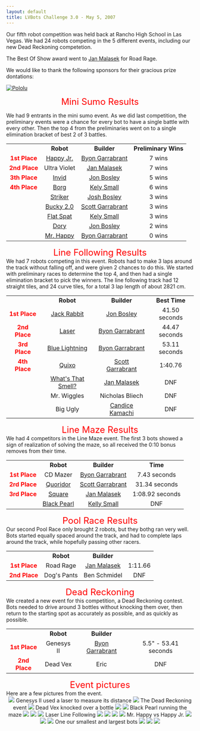 ```yaml
---
layout: default
title: LVBots Challenge 3.0 - May 5, 2007
---
```


Our fifth robot competition was held back at Rancho High School in Las Vegas.
We had 24 robots competing in the 5 different events, including our new Dead Reckoning competetion.

The Best Of Show award went to <a href="https://www.lvbots.org/gallery/member.php?id=10">Jan Malasek</a> for Road Rage.

We would like to thank the following sponsors for their gracious prize dontations:

[![Pololu](/sponsor_banners/pololu.gif)](https://www.pololu.com/)

<div align="center"><font color="red" size="+2">Mini Sumo Results</font></div>

We had 9 entrants in the mini sumo event.
As we did last competition, the preliminary events were a chance for every bot to have a single battle with every other.
Then the top 4 from the preliminaries went on to a single elimination bracket of best 2 of 3 battles.

<table>
<tr><td align="center"></td><td align="center"><b>Robot</b></td><td align="center"><b>Builder</b></td><td align="center"><b>Preliminary Wins</b></td></tr>
<tr><td align="center"><b><font color="red">1st Place</font></b></td><td align="center"><a href="https://www.lvbots.org/gallery/bot.php?id=9">Happy Jr.</a></td><td align="center"><a href="https://www.lvbots.org/gallery/member.php?id=1">Byon Garrabrant</a></td><td align="center">7 wins</td></tr>
<tr><td align="center"><b><font color="red">2nd Place</font></b></td><td align="center">Ultra Violet</td><td align="center"><a href="https://www.lvbots.org/gallery/member.php?id=10">Jan Malasek</a></td><td align="center">7 wins</td></tr>
<tr><td align="center"><b><font color="red">3th Place</font></b></td><td align="center"><a href="https://www.lvbots.org/gallery/bot.php?id=58">Invid</a></td><td align="center"><a href="https://www.lvbots.org/gallery/member.php?id=54">Jon Bosley</a></td><td align="center">5 wins</td></tr>
<tr><td align="center"><b><font color="red">4th Place</font></b></td><td align="center"><a href="https://www.lvbots.org/gallery/bot.php?id=53">Borg</a></td><td align="center"><a href="https://www.lvbots.org/gallery/member.php?id=53">Kely Small</a></td><td align="center">6 wins</td></tr>
<tr><td align="center"></td><td align="center"><a href="https://www.lvbots.org/gallery/bot.php?id=60">Striker</a></td><td align="center"><a href="https://www.lvbots.org/gallery/member.php?id=55">Josh Bosley</a></td><td align="center">3 wins</td></tr>
<tr><td align="center"></td><td align="center"><a href="https://www.lvbots.org/gallery/bot.php?id=32">Bucky 2.0</a></td><td align="center"><a href="https://www.lvbots.org/gallery/member.php?id=21">Scott Garrabrant</a></td><td align="center">3 wins</td></tr>
<tr><td align="center"></td><td align="center"><a href="https://www.lvbots.org/gallery/bot.php?id=49">Flat Spat</a></td><td align="center"><a href="https://www.lvbots.org/gallery/member.php?id=53">Kely Small</a></td><td align="center">3 wins</td></tr>
<tr><td align="center"></td><td align="center"><a href="https://www.lvbots.org/gallery/bot.php?id=57">Dory</a></td><td align="center"><a href="https://www.lvbots.org/gallery/member.php?id=54">Jon Bosley</a></td><td align="center">2 wins</td></tr>
<tr><td align="center"></td><td align="center"><a href="https://www.lvbots.org/gallery/bot.php?id=29">Mr. Happy</a></td><td align="center"><a href="https://www.lvbots.org/gallery/member.php?id=1">Byon Garrabrant</a></td><td align="center">0 wins</td></tr>
</table>

<p><p><div align="center"><font color="red" size="+2">Line Following Results</font></div>
We had 7 robots competing in this event.
Robots had to make 3 laps around the track without falling off, and were given 2 chances to do this. 
We started with preliminary races to determine the top 4, and then had a single elimination bracket to
pick the winners.  
The line following track had 12 straight tiles, and 24 curve tiles, for a total 3 lap length of about 2821 cm.  
<table>
<tr><td align="center"></td><td align="center"><b>Robot</b></td><td align="center"><b>Builder</b></td><td align="center"><b>Best Time</b></td></tr>

<tr><td align="center"><b><font color="red">1st Place</font></b></td><td align="center"><a href="https://www.lvbots.org/gallery/bot.php?id=59">Jack Rabbit</a></td><td align="center"><a href="https://www.lvbots.org/gallery/member.php?id=54">Jon Bosley</a></td><td align="center">41.50 seconds</td></tr>
<tr><td align="center"><b><font color="red">2nd Place</font></b></td><td align="center"><a href="https://www.lvbots.org/gallery/bot.php?id=2">Laser</a></td><td align="center"><a href="https://www.lvbots.org/gallery/member.php?id=1">Byon Garrabrant</a></td><td align="center">44.47 seconds</td></tr>
<tr><td align="center"><b><font color="red">3rd Place</font></b></td><td align="center"><a href="https://www.lvbots.org/gallery/bot.php?id=28">Blue Lightning</a></td><td align="center"><a href="https://www.lvbots.org/gallery/member.php?id=1">Byon Garrabrant</a></td><td align="center">53.11 seconds</td></tr>
<tr><td align="center"><b><font color="red">4th Place</font></b></td><td align="center"><a href="https://www.lvbots.org/gallery/bot.php?id=33">Quixo</a></td><td align="center"><a href="https://www.lvbots.org/gallery/member.php?id=21">Scott Garrabrant</a></td><td align="center">1:40.76</td></tr>
<tr><td align="center"></td><td align="center"><a href="https://www.lvbots.org/gallery/bot.php?id=41">What's That Smell?</a></td><td align="center"><a href="https://www.lvbots.org/gallery/member.php?id=10">Jan Malasek</a></td><td align="center">DNF</td></tr>
<tr><td align="center"></td><td align="center">Mr. Wiggles</td><td align="center">Nicholas Bliech</td><td align="center">DNF</td></tr>
<tr><td align="center"></td><td align="center">Big Ugly</td><td align="center"><a href="https://www.lvbots.org/gallery/member.php?id=12">Candice Kamachi</a></td><td align="center">DNF</td></tr>
</table>


<p><p><div align="center"><font color="red" size="+2">Line Maze Results</font></div>
We had 4 competitors in the Line Maze event.  
The first 3 bots showed a sign of realization of solving the maze, so all received the 0:10 bonus removes from their time.
<table>
<tr><td align="center"></td><td align="center"><b>Robot</b></td><td align="center"><b>Builder</b></td><td align="center"><b>Time</b></td></tr>
<tr><td align="center"><b><font color="red">1st Place</font></b></td><td align="center">CD Mazer</td><td align="center"><a href="https://www.lvbots.org/gallery/member.php?id=1">Byon Garrabrant</a></td><td align="center">7.43 seconds</td></tr>
<tr><td align="center"><b><font color="red">2rd Place</font></b></td><td align="center"><a href="https://www.lvbots.org/gallery/bot.php?id=31">Quoridor</a></td><td align="center"><a href="https://www.lvbots.org/gallery/member.php?id=21">Scott Garrabrant</a></td><td align="center">31.34 seconds</td></tr>
<tr><td align="center"><b><font color="red">3rd Place</font></b></td><td align="center"><a href="https://www.lvbots.org/gallery/bot.php?id=40">Square</a></td><td align="center"><a href="https://www.lvbots.org/gallery/member.php?id=10">Jan Malasek</a></td><td align="center">1:08.92 seconds</td></tr>
<tr><td align="center"></td><td align="center"><a href="https://www.lvbots.org/gallery/bot.php?id=52">Black Pearl</a></td><td align="center"><a href="https://www.lvbots.org/gallery/member.php?id=53">Kelly Small</a></td><td align="center">DNF</td></tr>
</table>


<p><p><div align="center"><font color="red" size="+2">Pool Race Results</font></div>
Our second Pool Race only brought 2 robots, but they bothg ran very well.
Bots started equally spaced around the track, and had to complete laps around the track, while hopefully passing other racers.
<table>
<tr><td align="center"></td><td align="center"><b>Robot</b></td><td align="center"><b>Builder</b></td></tr>
<tr><td align="center"><b><font color="red">1st Place</font></b></td><td align="center">Road Rage</a></td><td align="center"><a href="https://www.lvbots.org/gallery/member.php?id=10">Jan Malasek</a></td><td align="center">1:11.66</td></tr>
<tr><td align="center"><b><font color="red">2nd Place</font></b></td><td align="center">Dog's Pants</td><td align="center">Ben Schmidel</td><td align="center">DNF</a></td></tr>
</table>


<p><p><div align="center"><font color="red" size="+2">Dead Reckoning</font></div>
We created a new event for this competition, a Dead Reckoning contest.
Bots needed to drive around 3 bottles without knocking them over, then return to the starting spot as accurately as possible, and as quickly as possible.
<table>
<tr><td align="center"></td><td align="center"><b>Robot</b></td><td align="center"><b>Builder</b></td></tr>
<tr><td align="center"><b><font color="red">1st Place</font></b></td><td align="center">Genesys II</a></td><td align="center"><a href="https://www.lvbots.org/gallery/member.php?id=1">Byon Garrabrant</a></td><td align="center">5.5" - 53.41 seconds</td></tr>
<tr><td align="center"><b><font color="red">2nd Place</font></b></td><td align="center">Dead Vex</td><td align="center">Eric</td><td align="center">DNF</a></td></tr>
</table>

<p><p><div align="center"><font color="red" size="+2">Event pictures</font></div>
Here are a few pictures from the event.
<br/>
<div align="center">
<img src="picture 016.jpg">
Genesys II used a laser to measure its distance
<img src="picture 018.jpg">
The Dead Reckoning event
<img src="picture 025.jpg">
Dead Vex knocked over a bottle
<img src="picture 026.jpg">
<img src="picture 029.jpg">
Black Pearl running the maze
<img src="picture 033.jpg">
<img src="picture 034.jpg">
<img src="picture 036.jpg">
Laser Line Following
<img src="picture 042.jpg">
<img src="picture 045.jpg">
<img src="picture 049.jpg">
<img src="picture 052.jpg">
Mr. Happy vs Happy Jr.
<img src="picture 054.jpg">
<img src="picture 055.jpg">
<img src="picture 061.jpg">
One our smallest and largest bots
<img src="picture 065.jpg">
<img src="picture 067.jpg">
<img src="picture 068.jpg">
</div>

<p>&nbsp;</p>
</div>
</div>
<div id="leftColumn">
<?php include("../eventNavigation.html"); ?>
<?php	insert_left();	?> 	
</div>
</div>
</body>
</html>
